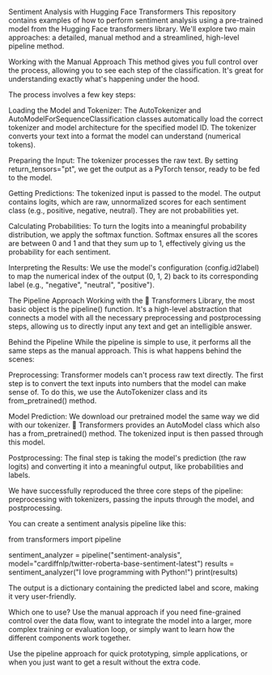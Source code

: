 Sentiment Analysis with Hugging Face Transformers
This repository contains examples of how to perform sentiment analysis using a pre-trained model from the Hugging Face transformers library. We'll explore two main approaches: a detailed, manual method and a streamlined, high-level pipeline method.

Working with the Manual Approach
This method gives you full control over the process, allowing you to see each step of the classification. It's great for understanding exactly what's happening under the hood.

The process involves a few key steps:

Loading the Model and Tokenizer: The AutoTokenizer and AutoModelForSequenceClassification classes automatically load the correct tokenizer and model architecture for the specified model ID. The tokenizer converts your text into a format the model can understand (numerical tokens).

Preparing the Input: The tokenizer processes the raw text. By setting return_tensors="pt", we get the output as a PyTorch tensor, ready to be fed to the model.

Getting Predictions: The tokenized input is passed to the model. The output contains logits, which are raw, unnormalized scores for each sentiment class (e.g., positive, negative, neutral). They are not probabilities yet.

Calculating Probabilities: To turn the logits into a meaningful probability distribution, we apply the softmax function. Softmax ensures all the scores are between 0 and 1 and that they sum up to 1, effectively giving us the probability for each sentiment.

Interpreting the Results: We use the model's configuration (config.id2label) to map the numerical index of the output (0, 1, 2) back to its corresponding label (e.g., "negative", "neutral", "positive").

The Pipeline Approach
Working with the 🤗 Transformers Library, the most basic object is the pipeline() function. It's a high-level abstraction that connects a model with all the necessary preprocessing and postprocessing steps, allowing us to directly input any text and get an intelligible answer.

Behind the Pipeline
While the pipeline is simple to use, it performs all the same steps as the manual approach. This is what happens behind the scenes:

Preprocessing: Transformer models can't process raw text directly. The first step is to convert the text inputs into numbers that the model can make sense of. To do this, we use the AutoTokenizer class and its from_pretrained() method.

Model Prediction: We download our pretrained model the same way we did with our tokenizer. 🤗 Transformers provides an AutoModel class which also has a from_pretrained() method. The tokenized input is then passed through this model.

Postprocessing: The final step is taking the model's prediction (the raw logits) and converting it into a meaningful output, like probabilities and labels.

We have successfully reproduced the three core steps of the pipeline: preprocessing with tokenizers, passing the inputs through the model, and postprocessing.

You can create a sentiment analysis pipeline like this:

from transformers import pipeline

sentiment_analyzer = pipeline("sentiment-analysis", model="cardiffnlp/twitter-roberta-base-sentiment-latest")
results = sentiment_analyzer("I love programming with Python!")
print(results)

The output is a dictionary containing the predicted label and score, making it very user-friendly.

Which one to use?
Use the manual approach if you need fine-grained control over the data flow, want to integrate the model into a larger, more complex training or evaluation loop, or simply want to learn how the different components work together.

Use the pipeline approach for quick prototyping, simple applications, or when you just want to get a result without the extra code.
